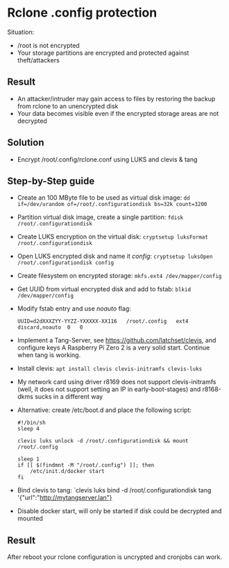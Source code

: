 # Rclone .config protection

Situation:
* /root is not encrypted
* Your storage partitions are encrypted and protected against theft/attackers

## Result
* An attacker/intruder may gain access to files by restoring the backup from rclone to an unencrypted disk
* Your data becomes visible even if the encrypted storage areas are not decrypted

## Solution
* Encrypt /root/.config/rclone.conf using LUKS and clevis & tang

## Step-by-Step guide
- Create an 100 MByte file to be used as virtual disk image:
  `dd if=/dev/urandom of=/root/.configurationdisk bs=32k count=3200`
- Partition virtual disk image, create a single partition:
  `fdisk  /root/.configurationdisk`
- Create LUKS encryption on the virtual disk:
  `cryptsetup luksFormat /root/.configurationdisk`
- Open LUKS encrypted disk and name it *config*:
  `cryptsetup luksOpen /root/.configurationdisk config`
- Create filesystem on encrypted storage:
  `mkfs.ext4 /dev/mapper/config`
- Get UUID from virtual encrypted disk and add to fstab:
  `blkid /dev/mapper/config`
- Modify fstab entry and use *noauto* flag:
  
  ```UUID=d2dXXXZYY-YYZZ-YXXXXX-XX116	/root/.config	ext4	discard,noauto	0	0```
- Implement a Tang-Server, see https://github.com/latchset/clevis, and configure keys
  A Raspberry Pi Zero 2 is a very solid start. Continue when tang is working.
- Install clevis: `apt install clevis clevis-initramfs clevis-luks`
- My network card using driver r8169 does not support clevis-initramfs (well, it does not support setting an IP in early-boot-stages) and r8168-dkms sucks in a different way
- Alternative: create /etc/boot.d and place the following script:

  ````
  #!/bin/sh
  sleep 4
  
  clevis luks unlock -d /root/.configurationdisk && mount /root/.config
  
  sleep 1
  if [[ $(findmnt -M "/root/.config") ]]; then
      /etc/init.d/docker start
  fi
  ````
- Bind clevis to tang: `clevis luks bind -d /root/.configurationdisk tang '{"url":"http://mytangserver.lan"}
- Disable docker start, will only be started if disk could be decrypted and mounted

## Result
After reboot your rclone configuration is uncrypted and cronjobs can work. 

